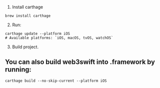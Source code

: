 
1. Install carthage
```
brew install carthage
```
2. Run:
``` 
carthage update --platform iOS
# Available platforms: `iOS, macOS, tvOS, watchOS`
```
3.  Build project.





## You can also build web3swift into .framework by running:
```
carthage build --no-skip-current --platform iOS
```
